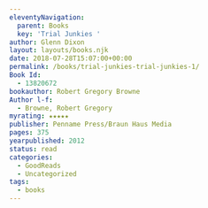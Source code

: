 ```yaml
---
eleventyNavigation:
  parent: Books
  key: 'Trial Junkies '
author: Glenn Dixon
layout: layouts/books.njk
date: 2018-07-28T15:07:00+00:00
permalink: /books/trial-junkies-trial-junkies-1/
Book Id:
  - 13820672
bookauthor: Robert Gregory Browne
Author l-f:
  - Browne, Robert Gregory
myrating: ★★★★★
publisher: Penname Press/Braun Haus Media
pages: 375
yearpublished: 2012
status: read
categories:
  - GoodReads
  - Uncategorized
tags:
  - books
---
```

